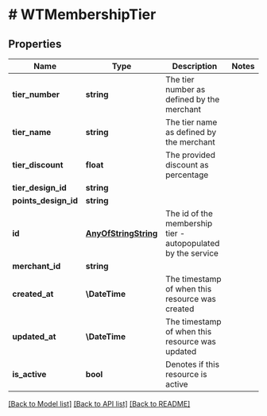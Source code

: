 # # WTMembershipTier

## Properties

Name | Type | Description | Notes
------------ | ------------- | ------------- | -------------
**tier_number** | **string** | The tier number as defined by the merchant |
**tier_name** | **string** | The tier name as defined by the merchant |
**tier_discount** | **float** | The provided discount as percentage |
**tier_design_id** | **string** |  |
**points_design_id** | **string** |  |
**id** | [**AnyOfStringString**](AnyOfStringString.md) | The id of the membership tier - autopopulated by the service |
**merchant_id** | **string** |  |
**created_at** | **\DateTime** | The timestamp of when this resource was created |
**updated_at** | **\DateTime** | The timestamp of when this resource was updated |
**is_active** | **bool** | Denotes if this resource is active |

[[Back to Model list]](../../README.md#models) [[Back to API list]](../../README.md#endpoints) [[Back to README]](../../README.md)
